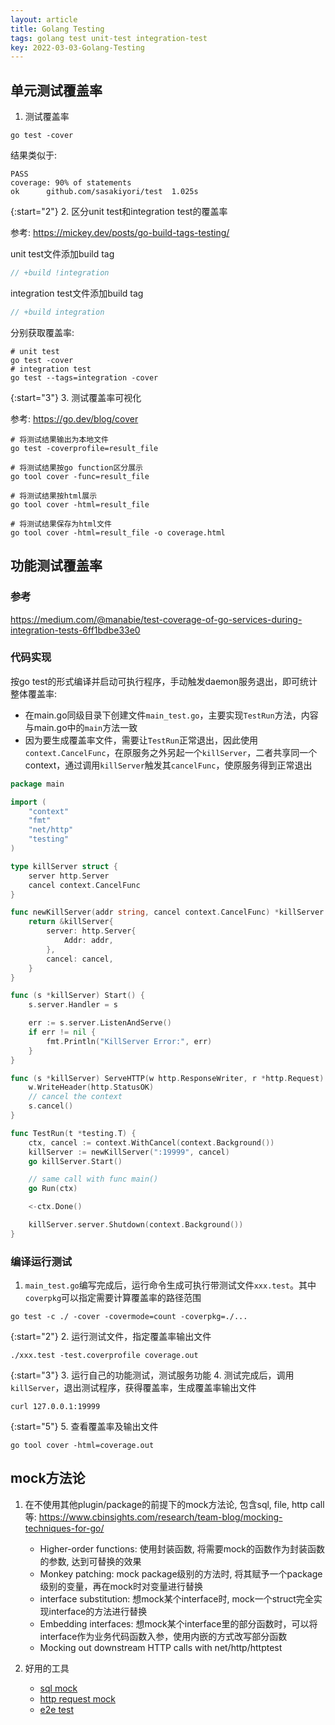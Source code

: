 ```yaml
---
layout: article
title: Golang Testing
tags: golang test unit-test integration-test
key: 2022-03-03-Golang-Testing
---
```


## 单元测试覆盖率

1. 测试覆盖率

```shell
go test -cover
```

结果类似于:
```
PASS
coverage: 90% of statements
ok  	github.com/sasakiyori/test	1.025s
```

{:start="2"}
2. 区分unit test和integration test的覆盖率

参考: <https://mickey.dev/posts/go-build-tags-testing/>

unit test文件添加build tag
```go
// +build !integration

```

integration test文件添加build tag
```go
// +build integration

```

分别获取覆盖率:
```shell
# unit test
go test -cover
# integration test
go test --tags=integration -cover
```

{:start="3"}
3. 测试覆盖率可视化

参考: <https://go.dev/blog/cover>

```shell
# 将测试结果输出为本地文件
go test -coverprofile=result_file

# 将测试结果按go function区分展示
go tool cover -func=result_file

# 将测试结果按html展示
go tool cover -html=result_file

# 将测试结果保存为html文件
go tool cover -html=result_file -o coverage.html
```

## 功能测试覆盖率
### 参考
<https://medium.com/@manabie/test-coverage-of-go-services-during-integration-tests-6ff1bdbe33e0>

### 代码实现
按go test的形式编译并启动可执行程序，手动触发daemon服务退出，即可统计整体覆盖率:
- 在main.go同级目录下创建文件```main_test.go```，主要实现```TestRun```方法，内容与main.go中的```main```方法一致
- 因为要生成覆盖率文件，需要让```TestRun```正常退出，因此使用```context.CancelFunc```，在原服务之外另起一个```killServer```，二者共享同一个context，通过调用```killServer```触发其```cancelFunc```，使原服务得到正常退出


```go
package main

import (
	"context"
	"fmt"
	"net/http"
	"testing"
)

type killServer struct {
	server http.Server
	cancel context.CancelFunc
}

func newKillServer(addr string, cancel context.CancelFunc) *killServer {
	return &killServer{
		server: http.Server{
			Addr: addr,
		},
		cancel: cancel,
	}
}

func (s *killServer) Start() {
	s.server.Handler = s

	err := s.server.ListenAndServe()
	if err != nil {
		fmt.Println("KillServer Error:", err)
	}
}

func (s *killServer) ServeHTTP(w http.ResponseWriter, r *http.Request) {
	w.WriteHeader(http.StatusOK)
	// cancel the context
	s.cancel()
}

func TestRun(t *testing.T) {
	ctx, cancel := context.WithCancel(context.Background())
	killServer := newKillServer(":19999", cancel)
	go killServer.Start()

	// same call with func main()
	go Run(ctx)

	<-ctx.Done()

	killServer.server.Shutdown(context.Background())
}
```

### 编译运行测试
1. ```main_test.go```编写完成后，运行命令生成可执行带测试文件```xxx.test```。其中```coverpkg```可以指定需要计算覆盖率的路径范围

```shell
go test -c ./ -cover -covermode=count -coverpkg=./...
```

{:start="2"}
2. 运行测试文件，指定覆盖率输出文件
```shell
./xxx.test -test.coverprofile coverage.out
```

{:start="3"}
3. 运行自己的功能测试，测试服务功能
4. 测试完成后，调用```killServer```，退出测试程序，获得覆盖率，生成覆盖率输出文件
```shell
curl 127.0.0.1:19999
```

{:start="5"}
5. 查看覆盖率及输出文件
```shell
go tool cover -html=coverage.out
```

## mock方法论
1. 在不使用其他plugin/package的前提下的mock方法论, 包含sql, file, http call等: <https://www.cbinsights.com/research/team-blog/mocking-techniques-for-go/>
   - Higher-order functions: 使用封装函数, 将需要mock的函数作为封装函数的参数, 达到可替换的效果
   - Monkey patching: mock package级别的方法时, 将其赋予一个package级别的变量，再在mock时对变量进行替换
   - interface substitution: 想mock某个interface时, mock一个struct完全实现interface的方法进行替换
   - Embedding interfaces: 想mock某个interface里的部分函数时，可以将interface作为业务代码函数入参，使用内嵌的方式改写部分函数
   - Mocking out downstream HTTP calls with net/http/httptest

2. 好用的工具
   - [sql mock](https://github.com/DATA-DOG/go-sqlmock)
   - [http request mock](https://github.com/appleboy/gofight/v2)
   - [e2e test](https://github.com/gavv/httpexpect)